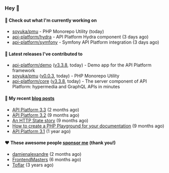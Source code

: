 ### Hey 👋

#### 👷 Check out what I'm currently working on

- [soyuka/pmu](https://github.com/soyuka/pmu) - PHP Monorepo Utility (today)
- [api-platform/hydra](https://github.com/api-platform/hydra) - API Platform Hydra component (3 days ago)
- [api-platform/symfony](https://github.com/api-platform/symfony) - Symfony API Platform integration (3 days ago)

#### 🔭 Latest releases I've contributed to

- [api-platform/demo](https://github.com/api-platform/demo) ([v3.3.8](https://github.com/api-platform/demo/releases/tag/v3.3.8), today) - Demo app for the API Platform framework
- [soyuka/pmu](https://github.com/soyuka/pmu) ([v0.0.3](https://github.com/soyuka/pmu/releases/tag/v0.0.3), today) - PHP Monorepo Utility
- [api-platform/core](https://github.com/api-platform/core) ([v3.3.8](https://github.com/api-platform/core/releases/tag/v3.3.8), today) - The server component of API Platform: hypermedia and GraphQL APIs in minutes

#### 📜 My recent [blog posts](https://soyuka.me)

- [API Platform 3.3](https://soyuka.me/api-platform-3.3/) (2 months ago)
- [API Platform 3.2](https://soyuka.me/api-platform-3.2/) (9 months ago)
- [An HTTP State story](https://soyuka.me/http-state-story/) (9 months ago)
- [How to create a PHP Playground for your documentation](https://soyuka.me/how-to-create-a-php-playground-for-your-documentation/) (9 months ago)
- [API Platform 3.1](https://soyuka.me/api-platform-3.1-whats-new/) (1 year ago)

#### ❤️ These awesome people [sponsor me](https://github.com/sponsors/soyuka) (thank you!)

- [damienalexandre](https://github.com/damienalexandre) (2 months ago)
- [FrontendMasters](https://github.com/FrontendMasters) (6 months ago)
- [Toflar](https://github.com/Toflar) (3 years ago)
